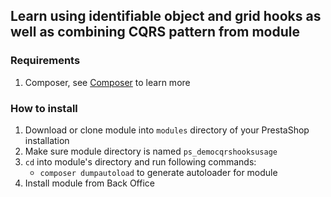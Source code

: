 ## Learn using identifiable object and grid hooks as well as combining CQRS pattern from module

### Requirements

 1. Composer, see [Composer](https://getcomposer.org/) to learn more
 
### How to install

 1. Download or clone module into `modules` directory of your PrestaShop installation
 2. Make sure module directory is named `ps_democqrshooksusage`
 3. `cd` into module's directory and run following commands:
	 - `composer dumpautoload` to generate autoloader for module
 4. Install module from Back Office
